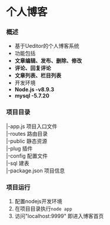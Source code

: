 # 个人博客

### 概述
* 基于Ueditor的个人博客系统
* 功能包括
 * **文章编辑、发布、删除、修改**
 * **评论、回复评论**
 * **文章列表、栏目列表**
* 开发环境
 * **Node.js -v8.9.3**
 * **mysql -5.7.20**

### 项目目录

|-app.js 项目入口文件  
|-routes 路由目录  
|-public 静态资源    
|-plug   插件  
|-config 配置文件  
|-sql 建表  
|-package.json 项目信息

### 项目运行

1. 配置nodejs开发环境
2. 在项目目录执行`node app`
3. 访问"localhost:9999" 即进入博客首页



